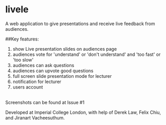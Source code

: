 # livele
A web application to give presentations and receive live feedback from audiences.

##Key features: 
1. show Live presentation slides on audiences page <br />
2. audiences vote for 'understand' or 'don't understand' and 'too fast' or 'too slow' <br />
3. audiences can ask questions <br />
4. audiences can upvote good questions <br />
5. full screen slide presentation mode for lecturer <br />
6. notification for lecturer <br />
7. users account <br />

<br />
Screenshots can be found at Issue #1
<br />

Developed at Imperial College London, with help of Derek Law, Felix Chiu, and Jiranart Vacheesuthum.
